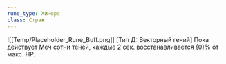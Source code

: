 ```yaml
---
rune_type: Химера
class: Страж
---
```

![[Temp/Placeholder_Rune_Buff.png]]
[Тип Д: Векторный гений] Пока действует Меч сотни теней, каждые 2 сек. восстанавливается {0}% от макс. HP.
